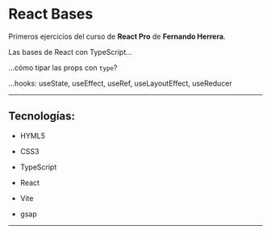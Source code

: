 # React Bases

Primeros ejercicios del curso de **React Pro** de **Fernando Herrera**.

Las bases de React con TypeScript...

...cómo tipar las props con `type`?

...hooks: useState, useEffect, useRef, useLayoutEffect, useReducer

---

## Tecnologías:

- HYML5

- CSS3

- TypeScript

- React

- Vite

- gsap

---